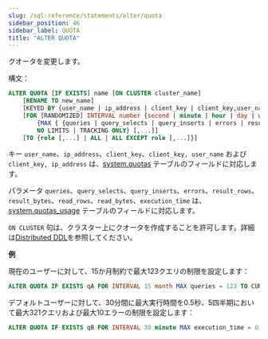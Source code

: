 ```yaml
---
slug: /sql-reference/statements/alter/quota
sidebar_position: 46
sidebar_label: QUOTA
title: "ALTER QUOTA"
---
```


クオータを変更します。

構文：

```sql
ALTER QUOTA [IF EXISTS] name [ON CLUSTER cluster_name]
    [RENAME TO new_name]
    [KEYED BY {user_name | ip_address | client_key | client_key,user_name | client_key,ip_address} | NOT KEYED]
    [FOR [RANDOMIZED] INTERVAL number {second | minute | hour | day | week | month | quarter | year}
        {MAX { {queries | query_selects | query_inserts | errors | result_rows | result_bytes | read_rows | read_bytes | execution_time} = number } [,...] |
        NO LIMITS | TRACKING ONLY} [,...]]
    [TO {role [,...] | ALL | ALL EXCEPT role [,...]}]
```
キー `user_name`、`ip_address`、`client_key`、`client_key, user_name` および `client_key, ip_address` は、[system.quotas](../../../operations/system-tables/quotas.md) テーブルのフィールドに対応します。

パラメータ `queries`、`query_selects`、`query_inserts`、`errors`、`result_rows`、`result_bytes`、`read_rows`、`read_bytes`、`execution_time` は、[system.quotas_usage](../../../operations/system-tables/quotas_usage.md) テーブルのフィールドに対応します。

`ON CLUSTER` 句は、クラスター上にクオータを作成することを許可します。詳細は[Distributed DDL](../../../sql-reference/distributed-ddl.md)を参照してください。

**例**

現在のユーザーに対して、15か月制約で最大123クエリの制限を設定します：

```sql
ALTER QUOTA IF EXISTS qA FOR INTERVAL 15 month MAX queries = 123 TO CURRENT_USER;
```

デフォルトユーザーに対して、30分間に最大実行時間を0.5秒、5四半期において最大321クエリおよび最大10エラーの制限を設定します：

```sql
ALTER QUOTA IF EXISTS qB FOR INTERVAL 30 minute MAX execution_time = 0.5, FOR INTERVAL 5 quarter MAX queries = 321, errors = 10 TO default;
```
